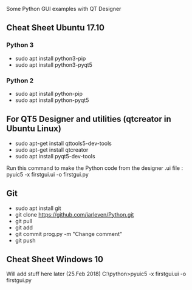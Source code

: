 Some Python GUI examples with QT Designer


##  Cheat Sheet Ubuntu 17.10

### Python 3

 * sudo apt install python3-pip
 * sudo apt  install python3-pyqt5

### Python 2

 * sudo apt install python-pip
 * sudo apt  install python-pyqt5

## For QT5 Designer and utilities  (qtcreator in Ubuntu Linux)

 * sudo apt-get install qttools5-dev-tools
 * sudo apt-get install qtcreator
 * sudo apt install pyqt5-dev-tools


Run this command to make the Python code from the designer .ui file : pyuic5 -x firstgui.ui -o firstgui.py


## Git 
 * sudo apt install git
 * git clone https://github.com/jarleven/Python.git
 * git pull
 * git add 
 * git commit prog.py -m "Change comment" 
 * git push


##  Cheat Sheet Windows 10

Will add stuff here later (25.Feb 2018)
C:\python>pyuic5 -x firstgui.ui -o firstgui.py

